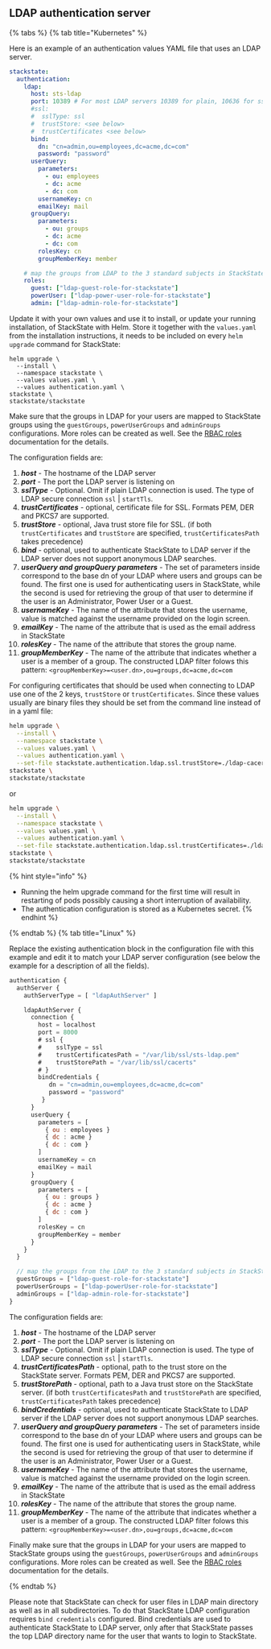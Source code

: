 ## LDAP authentication server

{% tabs %}
{% tab title="Kubernetes" %}

Here is an example of an authentication values YAML file that uses an LDAP server.

```yaml
stackstate:
  authentication:
    ldap:
      host: sts-ldap
      port: 10389 # For most LDAP servers 10389 for plain, 10636 for ssl connections
      #ssl:
      #  sslType: ssl
      #  trustStore: <see below>
      #  trustCertificates <see below>
      bind:
        dn: "cn=admin,ou=employees,dc=acme,dc=com"
        password: "password"
      userQuery:
        parameters:
          - ou: employees
          - dc: acme
          - dc: com
        usernameKey: cn
        emailKey: mail
      groupQuery:
        parameters:
          - ou: groups
          - dc: acme
          - dc: com
        rolesKey: cn
        groupMemberKey: member

    # map the groups from LDAP to the 3 standard subjects in StackState (guest, powerUser and admin)
    roles:
      guest: ["ldap-guest-role-for-stackstate"]
      powerUser: ["ldap-power-user-role-for-stackstate"]
      admin: ["ldap-admin-role-for-stackstate"]
```

Update it with your own values and use it to install, or update your running installation, of StackState with Helm. Store it together with the `values.yaml` from the installation instructions, it needs to be included on every `helm upgrade` command for StackState:

```
helm upgrade \
  --install \
  --namespace stackstate \
  --values values.yaml \
  --values authentication.yaml \
stackstate \
stackstate/stackstate
```

Make sure that the groups in LDAP for your users are mapped to StackState groups using the `guestGroups`, `powerUserGroups` and `adminGroups` configurations. More roles can be created as well. See the [RBAC roles](../rbac/rbac_roles.md) documentation for the details.

The configuration fields are:

1. _**host**_ - The hostname of the LDAP server
2. _**port**_ - The port the LDAP server is listening on
3. _**sslType**_ - Optional. Omit if plain LDAP connection is used. The type of LDAP secure connection `ssl` \| `startTls`.
4.  _**trustCertificates**_ - optional, certificate file for SSL. Formats PEM, DER and PKCS7 are supported.
5.  _**trustStore**_ - optional, Java trust store file for SSL. \(if both `trustCertificates` and `trustStore` are specified, `trustCertificatesPath` takes precedence\)
6.  _**bind**_ - optional, used to authenticate StackState to LDAP server if the LDAP server does not support anonymous LDAP searches.
7.  _**userQuery and groupQuery parameters**_ - The set of parameters inside correspond to the base dn of your LDAP where users and groups can be found. The first one is used for authenticating users in StackState, while the second is used for retrieving the group of that user to determine if the user is an Administrator, Power User or a Guest.
8.  _**usernameKey**_ - The name of the attribute that stores the username, value is matched against the username provided on the login screen.
9.  _**emailKey**_ - The name of the attribute that is used as the email address in StackState
10. _**rolesKey**_ - The name of the attribute that stores the group name.
11. _**groupMemberKey**_ - The name of the attribute that indicates whether a user is a member of a group. The constructed LDAP filter folows this pattern: `<groupMemberKey>=<user.dn>,ou=groups,dc=acme,dc=com`


For configuring certificates that should be used when connecting to LDAP use one of the 2 keys, `trustStore` or `trustCertificates`. Since these values usually are binary files they should be set from the command line instead of in a yaml file:

```bash
helm upgrade \
  --install \
  --namespace stackstate \
  --values values.yaml \
  --values authentication.yaml \
  --set-file stackstate.authentication.ldap.ssl.trustStore=./ldap-cacerts \
stackstate \
stackstate/stackstate
```

or 

```bash
helm upgrade \
  --install \
  --namespace stackstate \
  --values values.yaml \
  --values authentication.yaml \
  --set-file stackstate.authentication.ldap.ssl.trustCertificates=./ldap-certificate.pem \
stackstate \
stackstate/stackstate
```

{% hint style="info" %}
* Running the helm upgrade command for the first time will result in restarting of pods possibly causing a short interruption of availability.
* The authentication configuration is stored as a Kubernetes secret.
{% endhint %}

{% endtab %}
{% tab title="Linux" %}

Replace the existing authentication block in the configuration file with this example and edit it to match your LDAP server configuration (see below the example for a description of all the fields).

```javascript
authentication {
  authServer {
    authServerType = [ "ldapAuthServer" ]

    ldapAuthServer {
      connection {
        host = localhost
        port = 8000
        # ssl {
        #    sslType = ssl
        #    trustCertificatesPath = "/var/lib/ssl/sts-ldap.pem"
        #    trustStorePath = "/var/lib/ssl/cacerts"
        # }
        bindCredentials {
           dn = "cn=admin,ou=employees,dc=acme,dc=com"
           password = "password"
         }
      }
      userQuery {
        parameters = [
          { ou : employees }
          { dc : acme }
          { dc : com }
        ]
        usernameKey = cn
        emailKey = mail
      }
      groupQuery {
        parameters = [
          { ou : groups }
          { dc : acme }
          { dc : com }
        ]
        rolesKey = cn
        groupMemberKey = member
      }
    }
  }

  // map the groups from the LDAP to the 3 standard subjects in StackState (guest, powerUser and admin)
  guestGroups = ["ldap-guest-role-for-stackstate"]
  powerUserGroups = ["ldap-powerUser-role-for-stackstate"]
  adminGroups = ["ldap-admin-role-for-stackstate"]
}
```

The configuration fields are:

1. _**host**_ - The hostname of the LDAP server
2. _**port**_ - The port the LDAP server is listening on
3. _**sslType**_ - Optional. Omit if plain LDAP connection is used. The type of LDAP secure connection `ssl` \| `startTls`.
4.  _**trustCertificatesPath**_ - optional, path to the trust store on the StackState server. Formats PEM, DER and PKCS7 are supported.
5.  _**trustStorePath**_ - optional, path to a Java trust store on the StackState server. \(if both `trustCertificatesPath` and `trustStorePath` are specified, `trustCertificatesPath` takes precedence\)
6.  _**bindCredentials**_ - optional, used to authenticate StackState to LDAP server if the LDAP server does not support anonymous LDAP searches.
7.  _**userQuery and groupQuery parameters**_ - The set of parameters inside correspond to the base dn of your LDAP where users and groups can be found. The first one is used for authenticating users in StackState, while the second is used for retrieving the group of that user to determine if the user is an Administrator, Power User or a Guest.
8.  _**usernameKey**_ - The name of the attribute that stores the username, value is matched against the username provided on the login screen.
9.  _**emailKey**_ - The name of the attribute that is used as the email address in StackState
10. _**rolesKey**_ - The name of the attribute that stores the group name.
11. _**groupMemberKey**_ - The name of the attribute that indicates whether a user is a member of a group. The constructed LDAP filter folows this pattern: `<groupMemberKey>=<user.dn>,ou=groups,dc=acme,dc=com`

 
Finally make sure that the groups in LDAP for your users are mapped to StackState groups using the `guestGroups`, `powerUserGroups` and `adminGroups` configurations. More roles can be created as well. See the [RBAC roles](../rbac/rbac_roles.md) documentation for the details.

{% endtab %}

Please note that StackState can check for user files in LDAP main directory as well as in all subdirectories. To do that StackState LDAP configuration requires `bind credentials` configured. Bind credentials are used to authenticate StackState to LDAP server, only after that StackState passes the top LDAP directory name for the user that wants to login to StackState.
